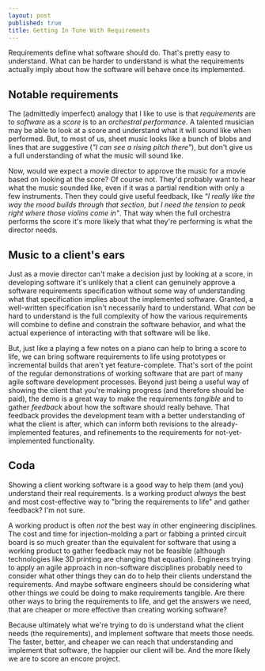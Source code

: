```yaml
---
layout: post
published: true
title: Getting In Tune With Requirements
---
```


Requirements define what software should do. That's pretty easy to understand. What can be harder to understand is what the requirements actually imply about how the software will behave once its implemented.

## Notable requirements

The (admittedly imperfect) analogy that I like to use is that *requirements* are to *software* as a *score* is to an *orchestral performance*. A talented musician may be able to look at a score and understand what it will sound like when performed. But, to most of us, sheet music looks like a bunch of blobs and lines that are suggestive (*"I can see a rising pitch there"*), but don't give us a full understanding of what the music will sound like.

Now, would we expect a movie director to approve the music for a movie based on looking at the score? Of course not. They'd probably want to hear what the music sounded like, even if it was a partial rendition with only a few instruments. Then they could give useful feedback, like *"I really like the way the mood builds through that section, but I need the tension to peak right where those violins come in"*. That way when the full orchestra performs the score it's more likely that what they're performing is what the director needs.

## Music to a client's ears

Just as a movie director can't make a decision just by looking at a score, in developing software it's unlikely that a client can genuinely approve a software requirements specification without some way of understanding what that specification implies about the implemented software. Granted, a well-written specification isn't necessarily hard to understand. What *can* be hard to understand is the full complexity of how the various requirements will combine to define and constrain the software behavior, and what the actual experience of interacting with that software will be like.

But, just like a playing a few notes on a piano can help to bring a score to life, we can bring software requirements to life using prototypes or incremental builds that aren't yet feature-complete. That's sort of the point of the regular demonstrations of working software that are part of many agile software development processes. Beyond just being a useful way of showing the client that you're making progress (and therefore should be paid), the demo is a great way to make the requirements *tangible* and to gather *feedback* about how the software should really behave. That feedback provides the development team with a better understanding of what the client is after, which can inform both revisions to the already-implemented features, and refinements to the requirements for not-yet-implemented functionality.

## Coda

Showing a client working software is a good way to help them (and you) understand their real requirements. Is a working product *always* the best and most cost-effective way to "bring the requirements to life" and gather feedback? I'm not sure.

A working product is often *not* the best way in other engineering disciplines. The cost and time for injection-molding a part or fabbing a printed circuit board is so much greater than the equivalent for software that using a working product to gather feedback may not be feasible (although technologies like 3D printing are changing that equation). Engineers trying to apply an agile approach in non-software disciplines probably need to consider what other things they can do to help their clients understand the requirements. And maybe software engineers should be considering what other things *we* could be doing to make requirements tangible. Are there other ways to bring the requirements to life, and get the answers we need, that are cheaper or more effective than creating working software?

Because ultimately what we're trying to do is understand what the client needs (the requirements), and implement software that meets those needs. The faster, better, and cheaper we can reach that understanding and implement that software, the happier our client will be. And the more likely we are to score an encore project.
